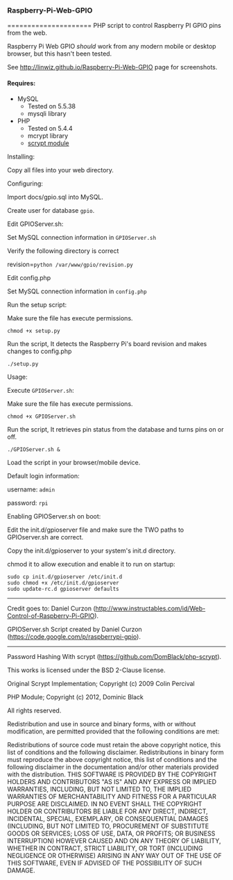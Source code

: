 <h3>Raspberry-Pi-Web-GPIO</h3>
=====================
PHP script to control Raspberry PI GPIO pins from the web.

Raspberry Pi Web GPIO _should_ work from any modern mobile or desktop browser, but this hasn't been tested.

See http://linwiz.github.io/Raspberry-Pi-Web-GPIO page for screenshots.

<h4>Requires:</h4>
<ul>
  <li>MySQL
    <ul>
    <li>Tested on 5.5.38</li>
    <li>mysqli library</li>
    </ul>
  </li>
  <li>PHP
    <ul>
    <li>Tested on 5.4.4</li>
    <li>mcrypt library</li>
    <li><a href="https://github.com/DomBlack/php-scrypt">scrypt module</a></li>
    </ul>
  </li>
</ul>

Installing:

Copy all files into your web directory.


Configuring:

Import docs/gpio.sql into MySQL.

Create user for database `gpio`.

Edit GPIOServer.sh:

Set MySQL connection information in `GPIOServer.sh`

Verify the following directory is correct

revision=`python /var/www/gpio/revision.py`


Edit config.php

Set MySQL connection information in `config.php`


Run the setup script:

Make sure the file has execute permissions.

```
chmod +x setup.py
```

Run the script, It detects the Raspberry Pi's board revision and makes changes to config.php

```
./setup.py
```

Usage:

Execute `GPIOServer.sh`:

Make sure the file has execute permissions.

```
chmod +x GPIOServer.sh
```
		
Run the script, It retrieves pin status from the database and turns pins on or off.

```
./GPIOServer.sh &
```

Load the script in your browser/mobile device.

Default login information:

username: `admin`

password: `rpi`



Enabling GPIOServer.sh on boot:

Edit the init.d/gpioserver file and make sure the TWO paths to GPIOserver.sh are correct.

Copy the init.d/gpioserver to your system's init.d directory.

chmod it to allow execution and enable it to run on startup:

```
sudo cp init.d/gpioserver /etc/init.d
sudo chmod +x /etc/init.d/gpioserver
sudo update-rc.d gpioserver defaults
```

-----------

Credit goes to: Daniel Curzon (http://www.instructables.com/id/Web-Control-of-Raspberry-Pi-GPIO).

GPIOServer.sh Script created by Daniel Curzon (https://code.google.com/p/raspberrypi-gpio).

-----------
	
Password Hashing With scrypt (https://github.com/DomBlack/php-scrypt).

This works is licensed under the BSD 2-Clause license.

Original Scrypt Implementation; Copyright (c) 2009 Colin Percival

PHP Module; Copyright (c) 2012, Dominic Black

All rights reserved.

Redistribution and use in source and binary forms, with or without modification, are permitted provided that the following conditions are met:

Redistributions of source code must retain the above copyright notice, this list of conditions and the following disclaimer. Redistributions in binary form must reproduce the above copyright notice, this list of conditions and the following disclaimer in the documentation and/or other materials provided with the distribution. THIS SOFTWARE IS PROVIDED BY THE COPYRIGHT HOLDERS AND CONTRIBUTORS "AS IS" AND ANY EXPRESS OR IMPLIED WARRANTIES, INCLUDING, BUT NOT LIMITED TO, THE IMPLIED WARRANTIES OF MERCHANTABILITY AND FITNESS FOR A PARTICULAR PURPOSE ARE DISCLAIMED. IN NO EVENT SHALL THE COPYRIGHT HOLDER OR CONTRIBUTORS BE LIABLE FOR ANY DIRECT, INDIRECT, INCIDENTAL, SPECIAL, EXEMPLARY, OR CONSEQUENTIAL DAMAGES (INCLUDING, BUT NOT LIMITED TO, PROCUREMENT OF SUBSTITUTE GOODS OR SERVICES; LOSS OF USE, DATA, OR PROFITS; OR BUSINESS INTERRUPTION) HOWEVER CAUSED AND ON ANY THEORY OF LIABILITY, WHETHER IN CONTRACT, STRICT LIABILITY, OR TORT (INCLUDING NEGLIGENCE OR OTHERWISE) ARISING IN ANY WAY OUT OF THE USE OF THIS SOFTWARE, EVEN IF ADVISED OF THE POSSIBILITY OF SUCH DAMAGE.
